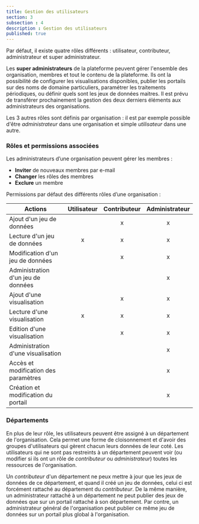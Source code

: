 ```yaml
---
title: Gestion des utilisateurs
section: 3
subsection : 4
description : Gestion des utilisateurs
published: true
---
```


Par défaut, il existe quatre rôles différents : utilisateur, contributeur, administrateur et super administrateur.

Les **super administrateurs** de la plateforme peuvent gérer l'ensemble des organisation, membres et tout le contenu de la plateforme. Ils ont la possibilité de configurer les visualisations disponibles, publier les portails sur des noms de domaine particuliers, paramétrer les traitements périodiques, ou définir quels sont les jeux de données maitres. Il est prévu de transférer prochainement la gestion des deux derniers éléments aux administrateurs des organisations.

Les 3 autres rôles sont définis par organisation : il est par exemple possible d'être *administrateur* dans une organisation et simple *utilisateur* dans une autre.

### Rôles et permissions associées

Les administrateurs d’une organisation peuvent gérer les membres :

* **Inviter** de nouveaux membres par e-mail
* **Changer** les rôles des membres
* **Exclure** un membre

Permissions par défaut des différents rôles d’une organisation :

| Actions                              | Utilisateur | Contributeur | Administrateur |
|--------------------------------------|:-----------:|:------------:|:--------------:|
| Ajout d'un jeu de données            |             |       x      |        x       |
| Lecture d'un jeu de données          |      x      |       x      |        x       |
| Modification d'un jeu de données     |             |       x      |        x       |
| Administration d'un jeu de données  |             |              |        x       |
| Ajout d'une visualisation            |             |       x      |        x       |
| Lecture d'une visualisation          |      x      |       x      |        x       |
| Edition d'une visualisation          |             |       x      |        x       |
| Administration d'une visualisation   |             |              |        x       |
| Accès et modification des paramètres |             |              |        x       |
| Création et modification du portail  |             |              |        x       |

### Départements

En plus de leur rôle, les utilisateurs peuvent être assigné à un département de l'organisation. Cela permet une forme de cloisonnement et d'avoir des groupes d'utilisateurs qui gèrent chacun leurs données de leur coté. Les utilisateurs qui ne sont pas restreints à un département peuvent voir (ou modifier si ils ont un rôle de *contributeur* ou *administrateur*) toutes les ressources de l'organisation.

Un *contributeur* d'un département ne peux mettre à jour que les jeux de données de ce département, et quand il créé un jeu de données, celui ci est forcément rattaché au département du *contributeur*. De la même manière, un administrateur rattaché à un département ne peut publier des jeux de données que sur un portail rattaché à son département. Par contre, un administrateur général de l'organisation peut publier ce même jeu de données sur un portail plus global à l'organisation.